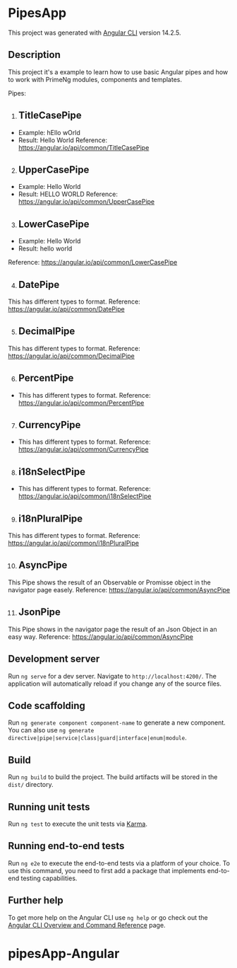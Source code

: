 # PipesApp

This project was generated with [Angular CLI](https://github.com/angular/angular-cli) version 14.2.5.

## Description

This project it's a example to learn how to use basic Angular pipes and how to work with PrimeNg modules, components and templates.

Pipes:
1. ## TitleCasePipe
- Example: hEllo wOrld
- Result: Hello World
Reference: https://angular.io/api/common/TitleCasePipe
2. ## UpperCasePipe
- Example: Hello World
- Result: HELLO WORLD
Reference: https://angular.io/api/common/UpperCasePipe
3. ## LowerCasePipe
- Example: Hello World
- Result: hello world

Reference: https://angular.io/api/common/LowerCasePipe

4. ## DatePipe
This has different types to format. Reference:  https://angular.io/api/common/DatePipe

5. ## DecimalPipe
This has different types to format. Reference:  https://angular.io/api/common/DecimalPipe

6. ## PercentPipe
- This has different types to format. Reference:  https://angular.io/api/common/PercentPipe

7. ## CurrencyPipe
- This has different types to format. Reference:  https://angular.io/api/common/CurrencyPipe

8. ## i18nSelectPipe
- This has different types to format. Reference:  https://angular.io/api/common/i18nSelectPipe

9. ## i18nPluralPipe
This has different types to format. Reference:  https://angular.io/api/common/i18nPluralPipe

10. ## AsyncPipe
This Pipe shows the result of an Observable or Promisse object in the navigator page easely. Reference:  https://angular.io/api/common/AsyncPipe

11. ## JsonPipe
This Pipe shows in the navigator page the result of an Json Object in an easy way. Reference:  https://angular.io/api/common/AsyncPipe

## Development server

Run `ng serve` for a dev server. Navigate to `http://localhost:4200/`. The application will automatically reload if you change any of the source files.

## Code scaffolding

Run `ng generate component component-name` to generate a new component. You can also use `ng generate directive|pipe|service|class|guard|interface|enum|module`.

## Build

Run `ng build` to build the project. The build artifacts will be stored in the `dist/` directory.

## Running unit tests

Run `ng test` to execute the unit tests via [Karma](https://karma-runner.github.io).

## Running end-to-end tests

Run `ng e2e` to execute the end-to-end tests via a platform of your choice. To use this command, you need to first add a package that implements end-to-end testing capabilities.

## Further help

To get more help on the Angular CLI use `ng help` or go check out the [Angular CLI Overview and Command Reference](https://angular.io/cli) page.
# pipesApp-Angular
